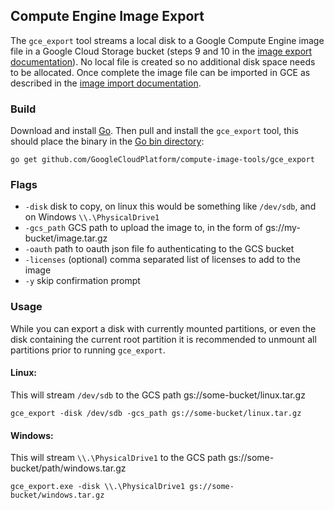 ## Compute Engine Image Export

The `gce_export` tool streams a local disk to a Google Compute Engine image 
file in a Google Cloud Storage bucket (steps 9 and 10 in the
[image export documentation](https://cloud.google.com/compute/docs/images/export-image)).
No local file is created so no additional disk space needs to be allocated. 
Once complete the image file can be imported in GCE as described in the 
[image import documentation](https://cloud.google.com/compute/docs/images/import-existing-image).

### Build
Download and install [Go](https://golang.org/doc/install). Then pull and 
install the `gce_export` tool, this should place the binary in the 
[Go bin directory](https://golang.org/doc/code.html#GOPATH):

```
go get github.com/GoogleCloudPlatform/compute-image-tools/gce_export
```

### Flags

+ `-disk` disk to copy, on linux this would be something like `/dev/sdb`, and on
Windows `\\.\PhysicalDrive1`
+ `-gcs_path` GCS path to upload the image to, in the form of gs://my-bucket/image.tar.gz
+ `-oauth` path to oauth json file fo authenticating to the GCS bucket
+ `-licenses` (optional) comma separated list of licenses to add to the image
+ `-y` skip confirmation prompt

### Usage

While you can export a disk with currently mounted partitions, or even the disk
containing the current root partition it is recommended to unmount all partitions
prior to running `gce_export`.

#### Linux:

This will stream `/dev/sdb` to the GCS path gs://some-bucket/linux.tar.gz

```
gce_export -disk /dev/sdb -gcs_path gs://some-bucket/linux.tar.gz
```

#### Windows:

This will stream `\\.\PhysicalDrive1` to the GCS path
gs://some-bucket/path/windows.tar.gz

```
gce_export.exe -disk \\.\PhysicalDrive1 gs://some-bucket/windows.tar.gz
```


